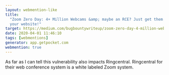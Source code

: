 ```yaml
---
layout: webmention-like
title:
  "Zoom Zero Day: 4+ Million Webcams &amp; maybe an RCE? Just get them to visit
  your website!"
target: https://medium.com/bugbountywriteup/zoom-zero-day-4-million-webcams-maybe-an-rce-just-get-them-to-visit-your-website-ac75c83f4ef5
date: 2020-04-01 11:46:10
tags: [webmentions]
generator: app.getpocket.com
webmention: true
---
```


As far as I can tell this vulnerability also impacts Ringcentral. Ringcentral
for their web conference system is a white labeled Zoom system.
